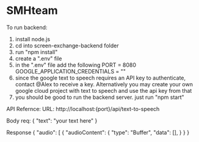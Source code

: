 # SMHteam

To run backend:
1. install node.js 
2. cd into screen-exchange-backend folder
3. run "npm install"
4. create a ".env" file
5. in the ".env" file add the following
    PORT = 8080
    GOOGLE_APPLICATION_CREDENTIALS = ""
6. since the google text to speech requires an API key to authenticate, contact @Alex to 
    receive a key. Alternatively you may create your own google cloud project with text to speech
    and use the api key from that
7. you should be good to run the backend server. just run "npm start" 


API Refernce:
URL: http://localhost:{port}/api/text-to-speech

Body req: {
    "text": "your text here"
}

Response {
      "audio": [
        {
            "audioContent": {
                "type": "Buffer",
                "data": [],
            }
        }
}